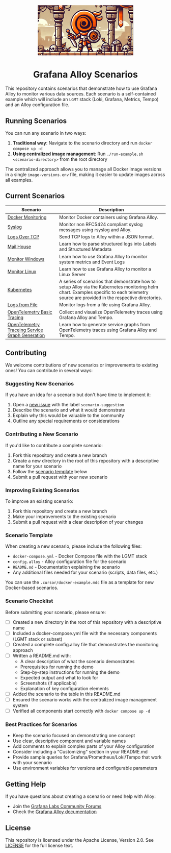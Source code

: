 <div align="center">
<img src="./img/banner.png" alt="Quest" width="300"/>
<h1> Grafana Alloy Scenarios </h1>
</div>

This repository contains scenarios that demonstrate how to use Grafana Alloy to monitor various data sources. Each scenario is a self-contained example which will include an `LGMT` stack (Loki, Grafana, Metrics, Tempo) and an Alloy configuration file.

## Running Scenarios

You can run any scenario in two ways:

1. **Traditional way**: Navigate to the scenario directory and run `docker compose up -d`
2. **Using centralized image management**: Run `./run-example.sh <scenario-directory>` from the root directory

The centralized approach allows you to manage all Docker image versions in a single `image-versions.env` file, making it easier to update images across all examples.

## Current Scenarios

| Scenario | Description |
| -------- | ------------ |
| [Docker Monitoring](docker-monitoring/) | Monitor Docker containers using Grafana Alloy. |
| [Syslog](syslog/) | Monitor non RFC5424 compliant syslog messages using rsyslog and Alloy. |
| [Logs Over TCP](logs-tcp/) | Send TCP logs to Alloy within a JSON format. |
| [Mail House](mail-house/) | Learn how to parse structured logs into Labels and Structured Metadata |
| [Monitor Windows](windows/) | Learn how to use Grafana Alloy to monitor system metrics and Event Logs|
| [Monitor Linux](linux/) | Learn how to use Grafana Alloy to monitor a Linux Server|
| [Kubernetes](k8s/) | A series of scenarios that demonstrate how to setup Alloy via the Kubernetes monitoring helm chart. Examples specific to each telemetry source are provided in the respective directories. |
| [Logs from File](logs-file/) | Monitor logs from a file using Grafana Alloy. |
| [OpenTelemetry Basic Tracing](otel-basic-tracing/) | Collect and visualize OpenTelemetry traces using Grafana Alloy and Tempo. |
| [OpenTelemetry Traceing Service Graph Generation](otel-tracing-service-graphs/) | Learn how to generate service graphs from OpenTelemetry traces using Grafana Alloy and Tempo. |

## Contributing

We welcome contributions of new scenarios or improvements to existing ones! You can contribute in several ways:

### Suggesting New Scenarios

If you have an idea for a scenario but don't have time to implement it:

1. Open a [new issue](https://github.com/grafana/alloy-scenarios/issues/new) with the label `scenario-suggestion`
2. Describe the scenario and what it would demonstrate
3. Explain why this would be valuable to the community
4. Outline any special requirements or considerations

### Contributing a New Scenario

If you'd like to contribute a complete scenario:

1. Fork this repository and create a new branch
2. Create a new directory in the root of this repository with a descriptive name for your scenario
3. Follow the [scenario template](#scenario-template) below
4. Submit a pull request with your new scenario

### Improving Existing Scenarios

To improve an existing scenario:

1. Fork this repository and create a new branch
2. Make your improvements to the existing scenario
3. Submit a pull request with a clear description of your changes

### Scenario Template

When creating a new scenario, please include the following files:

- `docker-compose.yml` - Docker Compose file with the LGMT stack
- `config.alloy` - Alloy configuration file for the scenario
- `README.md` - Documentation explaining the scenario
- Any additional files needed for your scenario (scripts, data files, etc.)

You can use the `.cursor/docker-example.mdc` file as a template for new Docker-based scenarios.

### Scenario Checklist

Before submitting your scenario, please ensure:

- [ ] Created a new directory in the root of this repository with a descriptive name
- [ ] Included a docker-compose.yml file with the necessary components (LGMT stack or subset)
- [ ] Created a complete config.alloy file that demonstrates the monitoring approach
- [ ] Written a README.md with:
  - A clear description of what the scenario demonstrates
  - Prerequisites for running the demo
  - Step-by-step instructions for running the demo
  - Expected output and what to look for
  - Screenshots (if applicable)
  - Explanation of key configuration elements
- [ ] Added the scenario to the table in this README.md
- [ ] Ensured the scenario works with the centralized image management system
- [ ] Verified all components start correctly with `docker compose up -d`

### Best Practices for Scenarios

- Keep the scenario focused on demonstrating one concept
- Use clear, descriptive component and variable names
- Add comments to explain complex parts of your Alloy configuration
- Consider including a "Customizing" section in your README.md
- Provide sample queries for Grafana/Prometheus/Loki/Tempo that work with your scenario
- Use environment variables for versions and configurable parameters

## Getting Help

If you have questions about creating a scenario or need help with Alloy:

- Join the [Grafana Labs Community Forums](https://community.grafana.com/)
- Check the [Grafana Alloy documentation](https://grafana.com/docs/alloy/)
## License

This repository is licensed under the Apache License, Version 2.0. See [LICENSE](LICENSE) for the full license text.
